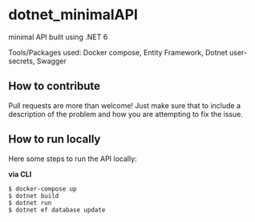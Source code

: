 # dotnet_minimalAPI

minimal API built using .NET 6

Tools/Packages used: Docker compose, Entity Framework, Dotnet user-secrets, Swagger

## How to contribute

Pull requests are more than welcome! Just make sure that to include a description of the problem and how you are attempting to fix the issue.

## How to run locally

Here some steps to run the API locally:

**via CLI**

```
$ docker-compose up
$ dotnet build
$ dotnet run
$ dotnet ef database update
```
